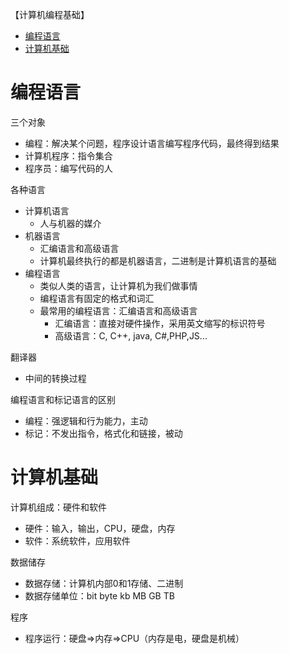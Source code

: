
【计算机编程基础】

- [编程语言](#编程语言)
- [计算机基础](#计算机基础)

# 编程语言

三个对象
- 编程：解决某个问题，程序设计语言编写程序代码，最终得到结果
- 计算机程序：指令集合
- 程序员：编写代码的人

各种语言
- 计算机语言
  - 人与机器的媒介
- 机器语言
  - 汇编语言和高级语言
  - 计算机最终执行的都是机器语言，二进制是计算机语言的基础
- 编程语言	
  - 类似人类的语言，让计算机为我们做事情
  - 编程语言有固定的格式和词汇
  - 最常用的编程语言：汇编语言和高级语言
    - 汇编语言：直接对硬件操作，采用英文缩写的标识符号
    - 高级语言：C, C++, java, C#,PHP,JS...

翻译器
- 中间的转换过程

编程语言和标记语言的区别
- 编程：强逻辑和行为能力，主动
- 标记：不发出指令，格式化和链接，被动

# 计算机基础

计算机组成：硬件和软件
- 硬件：输入，输出，CPU，硬盘，内存
- 软件：系统软件，应用软件

数据储存
- 数据存储：计算机内部0和1存储、二进制
- 数据存储单位：bit byte kb MB GB TB
  
程序
- 程序运行：硬盘=>内存=>CPU（内存是电，硬盘是机械）

